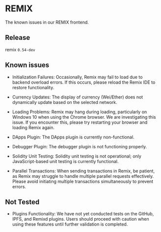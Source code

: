 # REMIX

The known issues in our REMIX frontend.

## Release

remix `0.54-dev`

## Known issues

- Initialization Failures: Occasionally, Remix may fail to load due to backend overload errors. If this occurs, please reload the Remix IDE to restore functionality.

- Currency Updates: The display of currency (Wei/Ether) does not dynamically update based on the selected network.

- Loading Problems: Remix may hang during loading, particularly on Windows 10 when using the Chrome browser. We are investigating this issue. If you encounter this, please try restarting your browser and loading Remix again.

- DApps Plugin: The DApps plugin is currently non-functional.

- Debugger Plugin: The debugger plugin is not functioning properly.

- Solidity Unit Testing: Solidity unit testing is not operational; only JavaScript-based unit testing is currently functional.

- Parallel Transactions: When sending transactions in Remix, be patient, as Remix may struggle to handle multiple parallel requests effectively. Please avoid initiating multiple transactions simultaneously to prevent errors.

## Not Tested

- Plugins Functionality: We have not yet conducted tests on the GitHub, IPFS, and Remixd plugins. Users should proceed with caution when using these features until further validation is completed.
